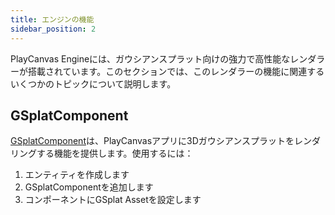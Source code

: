 ```yaml
---
title: エンジンの機能
sidebar_position: 2
---
```


PlayCanvas Engineには、ガウシアンスプラット向けの強力で高性能なレンダラーが搭載されています。このセクションでは、このレンダラーの機能に関連するいくつかのトピックについて説明します。

## GSplatComponent

[GSplatComponent](https://api.playcanvas.com/engine/classes/GSplatComponent.html)は、PlayCanvasアプリに3Dガウシアンスプラットをレンダリングする機能を提供します。使用するには：

1.  エンティティを作成します
2.  GSplatComponentを追加します
3.  コンポーネントにGSplat Assetを設定します
